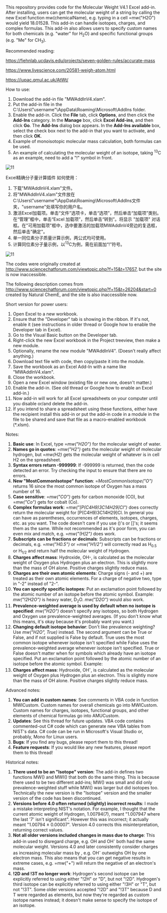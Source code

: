 This repository provides code for the Molecular Weight V4.1 Excel add-in. After installing, users can get the molecular weight of a string by calling the new Excel function mw(chemicalName), e.g. typing in a cell =mw("H2O") would yield 18.01528. This add-in can handle isotopes, charges, and complex formulas. This add-in also allows users to specify custom names for both chemicals (e.g. "water" for H<sub>2</sub>O) and specific functional groups (e.g. "Me" for CH<sub>3</sub>).

Recommended reading:

https://fiehnlab.ucdavis.edu/projects/seven-golden-rules/accurate-mass

https://www.livescience.com/20581-weigh-atom.html

https://iupac.qmul.ac.uk/AtWt/

How to use:
1. Download the add-in file "MWAddInV4.xlam".
2. Put the add-in file in the C:\Users\\"username"\AppData\Roaming\Microsoft\AddIns folder.
3. Enable the add-in. Click the **File** tab, click **Options**, and then click the **Add-Ins** category. In the **Manage** box, click **Excel Add-ins**, and then click **Go**. The **Add-Ins** dialog box appears. In the **Add-Ins available** box, select the check box next to the add-in that you want to activate, and then click **OK**.
4. Example of monoisotopic molecular mass calculation, both formulas can be used.
5. An example of calculating the molecular weight of an isotope, taking <sup>13</sup>C as an example, need to add a "!" symbol in front.

![11](https://user-images.githubusercontent.com/86154919/150274880-58c52dd8-7caf-4280-8079-cf3b076bcbad.png)



Excel精确分子量计算插件
如何使用：
1. 下载"MWAddInV4.xlam"文件。
2. 将"MWAddInV4.xlam"文件放在C:\Users\\"username"\AppData\Roaming\Microsoft\AddIns文件夹，"username"处填写你的用户名。
3. 激活Excel加载项。单击“文件”选项卡，单击“选项”，然后单击“加载项”类别。在“管理”框中，单击“Excel 加载项”，然后单击“转到”。将显示 "加载项" 对话框。在"可用加载项"框中，选中要激活的加载项MWAddInV4旁边的复选框，然后单击"确定"。
4. 单一同位素分子质量计算示例，两公式均可使用。
5. 计算同位素分子量示例，以<sup>13</sup>C为例，需在前面加“!”符号。

![11](https://user-images.githubusercontent.com/86154919/150274881-71572c1c-def0-4d77-9c30-ed3aebfca660.png)





The codes were originally created at http://www.sciencechatforum.com/viewtopic.php?f=15&t=17657, but the site is now inaccessible.

The following description comes from http://www.sciencechatforum.com/viewtopic.php?f=15&t=26204&start=0 created by Natural ChemE, and the site is also inaccessible now.

Short version for power users:
1. Open Excel to a new workbook.
2. Ensure that the "Developer" tab is showing in the ribbon. If it's not, enable it (see instructions in older thread or Google how to enable the Developer tab in Excel).
3. Go to the Visual Basic button on the Developer tab.
4. Right-click the new Excel workbook in the Project treeview, then make a new module.
5. Optionally, rename the new module "MWAddInV4". (Doesn't really affect anything.)
6. Download text file with code, then copy/paste it into the module.
7. Save the workbook as an Excel Add-In with a name like "MWAddInV4.xlam".
8. Close the workbook.
9. Open a new Excel window (existing file or new one, doesn't matter.)
10. Enable the add-in. (See old thread or Google how to enable an Excel add-in.)
11. Now add-in will work for all Excel spreadsheets on your computer until you disable or/and delete the add-in.
12. If you intend to share a spreadsheet using these functions, either have the recipient install this add-in or put the add-in code in a module in the file to be shared and save that file as a macro-enabled workbook (*.xlsm).

Notes:
1. **Basic use**: In Excel, type =*mw("H2O")* for the molecular weight of water.
2. **Names go in quotes**: =*mw("H2")* gets the molecular weight of molecular hydrogen, but =*mw(H2)* gets the molecular weight of whatever is in cell H2 on the spreadsheet.
3. **Syntax errors return -999999**: If -999999 is returned, then the code detected an error. Try checking the input to ensure that there are no errors.
4. **New "MostCommonIsotope" function**: =*MostCommonIsotope("O")* returns 16 since the most common isotope of Oxygen has a mass number of 16.
5. **Case sensitive**: =*mw("CO")* gets for carbon monoxide (CO), but =*mw("Co")* gets for cobalt (Co).
6. **Complex formulas work**: =*mw("[P(C4H9)3C14H29]Cl")* does correctly return the molecular weight for [P(C4H9)3C14H29]Cl. In general you can have as parentheses, occurrences of elements, isotopes, charges, etc. as you want. The code doesn't care if you use ()'s or []'s; it seems them as the same. While not recommended as it's poor form, you can even mix and match, e.g. =*mw("(H]2")* does work.
7. **Subscripts can be fractions or decimals**: Subscripts can be fractions or decimals, e.g. =*mw("H0.5")* or =*mw("H1/2")* will correctly read as H<sub>0.5</sub> or H<sub>1/2</sub> and return half the molecular weight of Hydrogen.
8. **Charges affect mass**: Hydroxide, OH-, is calculated as the molecular weight of Oxygen plus Hydrogen plus an electron. This is slightly more than the mass of OH alone. Positive charges slightly reduce mass.
9. **Charges are their own atomic elements**: Charge signs (- and +) are treated as their own atomic elements. For a charge of negative two, type in "-2" instead of "2-".
10. **You can specify specific isotopes**: Put an exclamation point followed by the atomic number of an isotope before the atomic symbol. Example: *mw("!2H2O")* is heavy water, D<sub>2</sub>O. *mw("D2O")* would also work.
11. **Prevalence-weighted average is used by default when no isotope is specified**: *mw("H2O")* doesn't specify any isotopes, so both Hydrogen and Oxygen use prevalence-weighted averages. (If you don't know what this means, it's okay because it's probably want you want.)
12. **Changing default isotope behavior**: Don't like prevalence weighting? Use *mw("H2O", True)* instead. The second argument can be True or False, and if not supplied is False by default. True uses the most common isotope whenever isotope isn't specified while False uses the prevalence-weighted average whenever isotope isn't specified. True or False doesn't matter when for symbols which already have an isotope specified.
Put an exclamation point followed by the atomic number of an isotope before the atomic symbol. Example:
13. **Charges affect mass**: Hydroxide, OH<sup>-</sup>, is calculated as the molecular weight of Oxygen plus Hydrogen plus an electron. This is slightly more than the mass of OH alone. Positive charges slightly reduce mass.

Advanced notes:
1. **You can add in custom names**: See comments in VBA code in function MWICustom. Custom names for overall chemicals go into MWICustom. Custom names for charges, isotopes, functional groups, and other elements of chemical formulas go into AMUCustom.
2. **Updates**: See this thread for future updates. VBA code contains commented-out C# code which can generate new VBA tables from NIST's data. C# code can be run in Microsoft's Visual Studio or, probably, Mono for Linux users.
3. **Bugs**: If you find any bugs, please report them to this thread!
4. **Feature requests**: If you would like any new features, please report them to this thread!

Historical notes:
1. **There used to be an "Isotope" version**: The add-in defines two functions MW() and MWI() that both do the same thing. This is because there used to be two different add-ins; MW() was small and did only prevalence-weighted stuff while MWI() was larger but did isotopes too. Technically the new version is the "Isotope" version and the smaller version of the code has been discontinued.
2. **Versions before 4.0 often returned (slightly) incorrect results**: I made a mistake interpreting NIST's notation. For example, I thought that the current atomic weight of Hydrogen, 1.00794(7), meant "1.007947 where the last '7' isn't significant". However this was incorrect; it actually meant "1.00794 ± 0.00007". Version 4.0 corrects this misinterpretation, returning correct values.
3. **Not all older versions included changes in mass due to charge**: This add-in used to disregard charge, e.g. OH and OH<sup>-</sup> both had the same molecular weight. Versions 4.0 and later consistently consider charges as increasing molecular mass by , e.g. OH<sup>-</sup> outweighs OH by one electron mass. This also means that you can get negative results in extreme cases, e.g. =mw("+") will return the negative of an electron's mass.
4. **!2D and !3T no longer work**: Hydrogen's second isotope can be explicitly referred to using either "!2H" or "D", but not "!2D". Hydrogen's third isotope can be explicitly referred to using either "!3H" or "T", but not "!3T". Some older versions accepted "!2D" and "!3T" because D and T were regarded as elements, but now they're regarded as custom isotope names instead; it doesn't make sense to specify the isotope of an isotope.
